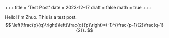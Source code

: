 +++
title = 'Test Post'
date = 2023-12-17
draft = false
math = true
+++

Hello! I'm Zhuo. This is a test post.
$$
\left(\frac{p}{q}\right)\left(\frac{q}{p}\right)=(-1)^{\frac{p-1}{2}\frac{q-1}{2}}.
$$